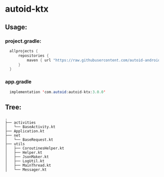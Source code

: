 # autoid-ktx
## Usage:
### project.gradle:

```java
  allprojects {
      repositories {
          maven { url "https://raw.githubusercontent.com/autoid-android/autoid-ktx/master" }
      }
  }
```

### app.gradle

```java
  implementation 'com.autoid:autoid-ktx:3.0.0'
```

## Tree:

```
.
├── activities
│   └── BaseActivity.kt
├── Application.kt
├── net
│   └── BaseRequest.kt
├── utils
│   ├── CoroutinesHelper.kt
│   ├── Helper.kt
│   ├── JsonMaker.kt
│   ├── LogUtil.kt
│   ├── MainThread.kt
│   └── Messager.kt

```
